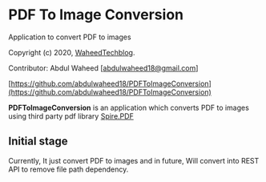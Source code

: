 # PDF To Image Conversion
Application to convert PDF to images

Copyright (c) 2020, [WaheedTechblog](http://www.waheedtechblog.com/).

Contributor: Abdul Waheed [abdulwaheed18@gmail.com]

[https://github.com/abdulwaheed18/PDFToImageConversion](https://github.com/abdulwaheed18/PDFToImageConversion)

**PDFToImageConversion** is an application which converts PDF to images using third party pdf library [Spire.PDF](https://www.e-iceblue.com/Introduce/free-pdf-for-java.html)

## Initial stage
  Currently, It just convert PDF to images and in future, Will convert into REST API to remove file path dependency.
